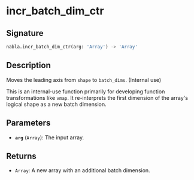 # incr_batch_dim_ctr

## Signature

```python
nabla.incr_batch_dim_ctr(arg: 'Array') -> 'Array'
```

## Description

Moves the leading axis from `shape` to `batch_dims`. (Internal use)

This is an internal-use function primarily for developing function
transformations like `vmap`. It re-interprets the first dimension of the
array's logical shape as a new batch dimension.

## Parameters

- **`arg`** (`Array`): The input array.

## Returns

- `Array`: A new array with an additional batch dimension.

